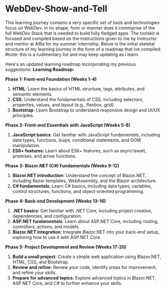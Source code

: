 # WebDev-Show-and-Tell
This learning journey contains a very specific set of tools and technologies focus on WebDev. In no shape, form or manner does it commprise of the full WebDev Stack that is needed to build fully fledged apps. The toolskit is focused and compiled based on the instructions given to me by instructor and mentor at AlBa for my summer internship.
Below is the initial skeletal structure of my learning journey in the form of a roadmap that ive compiled:
#note: this is a rudimentary list and may keep updating as i learn.

Here's an updated learning roadmap
incorporating my previous suggestions:
**Learning Roadmap:**

**Phase 1: Front-end Foundation (Weeks
1-4)**

1. **HTML**: Learn the basics of HTML
structure, tags, attributes, and
semantic elements.
2. **CSS**: Understand the fundamentals
of CSS, including selectors,
properties, values, and layout (e.g.,
flexbox, grid).
3. **Bootstrap**: Learn Bootstrap to
understand responsive design and UI/UX
principles.

**Phase 2: Front-end Essentials with
JavaScript (Weeks 5-8)**

1. **JavaScript basics**: Get familiar
with JavaScript fundamentals, including
data types, functions, loops,
conditional statements, and DOM
manipulation.
2. **ES6+ features**: Learn about ES6+
features, such as async/await,
promises, and arrow functions.

**Phase 3: Blazor.NET (C#) Fundamentals
(Weeks 9-12)**

1. **Blazor.NET introduction**:
Understand the concept of Blazor.NET,
including Razor templates, WebAssembly,
and the Blazor architecture.
2. **C# fundamentals**: Learn C#
basics, including data types,
variables, control structures,
functions, and object-oriented
programming.

**Phase 4: Back-end Development (Weeks
13-16)**

1. **.NET basics**: Get familiar with
.NET Core, including project creation,
dependencies, and configuration.
2. **ASP.NET fundamentals**: Learn
about ASP.NET Core, including routing,
controllers, actions, and models.
3. **Blazor.NET integration**:
Integrate Blazor.NET into your back-end
setup, exploring how to use it with
ASP.NET Core.

**Phase 5: Project Development and
Review (Weeks 17-20)**

1. **Build a small project**: Create a
simple web application using
Blazor.NET, HTML, CSS, and Bootstrap.
2. **Review and refine**: Review your
code, identify areas for improvement,
and refine your skills.
3. **Prepare for advanced topics**:
Explore advanced topics in Blazor.NET,
ASP.NET Core, and C# to further enhance
your skills.

